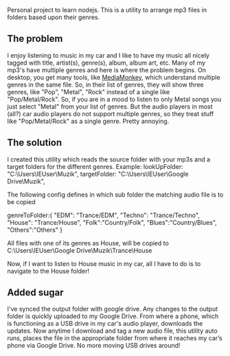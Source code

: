 Personal project to learn nodejs.
This is a utility to arrange mp3 files in folders based upon their genres.

## The problem

I enjoy listening to music in my car and I like to have my music all nicely tagged with title, artist(s), genre(s), album, album art, etc. Many of my mp3's have multiple genres and here is where the problem begins. On desktop, you get many tools, like [MediaMonkey](http://www.mediamonkey.com/), which understand multiple genres in the same file. So, in their list of genres, they will show three genres, like "Pop", "Metal", "Rock" instead of a single like "Pop/Metal/Rock". So, if you are in a mood to listen to only Metal songs you just select "Metal" from your list of genres. But the audio players in most (all?) car audio players do not support multiple genres, so they treat stuff like "Pop/Metal/Rock" as a single genre. Pretty annoying.

## The solution

I created this utility which reads the source folder with your mp3s and a target folders for the different genres.
Example:
lookUpFolder: "C:\\Users\\IEUser\\Muzik",
targetFolder: "C:\\Users\\IEUser\\Google Drive\\Muzik",

The following config defines in which sub folder the matching audio file is to be copied

genreToFolder:{
        "EDM": "Trance/EDM",
        "Techno": "Trance/Techno",
        "House": "Trance/House",
        "Folk":"Country/Folk",
        "Blues":"Country/Blues",
        "Others":"Others"
    }

All files with one of its genres as House, will be copied to C:\\Users\\IEUser\\Google Drive\\Muzik\\Trance\\House

Now, if I want to listen to House music in my car, all I have to do is to navigate to the House folder!

## Added sugar

I've synced the output folder with google drive. Any changes to the output folder is quickly uploaded to my Google Drive. From where a phone, which is functioning as a USB drive in my car's audio player, downloads the updates. Now anytime I download and tag a new audio file, this utility auto runs, places the file in the appropriate folder from where it reaches my car’s phone via Google Drive. No more moving USB drives around!

